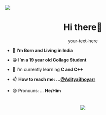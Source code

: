 <img src =  "https://cdn.discordapp.com/attachments/916010696406347776/986556875736760370/Layer_1.png">
<h1 align="center">Hi there👋</h1>
<div style="text-align: center"> your-text-here </div>

- 🔭 **I’m Born and Living in India**

- 😁 **I’m a 19 year old Collage Student**

- 🌱 I’m currently learning **C and C++**

- 📫 **How to reach me: ...[@AdityaBhoyarr](https://twitter.com/AdityaBhoyarr)**

- 😄 Pronouns: ... **He/Him**

<h1 align="center"><img src =  "https://github-readme-stats.vercel.app/api?username=MrAdityaBhoyar&&show_icons=true&title_color=ffffff&icon_color=bb2acf&text_color=daf7dc&bg_color=151515"></h1>





<p align="left">
</p>
